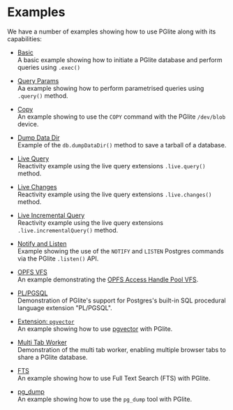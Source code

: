 # Examples

We have a number of examples showing how to use PGlite along with its capabilities:

- <a href="./examples/basic.html" target="_blank">Basic</a><br>
  A basic example showing how to initiate a PGlite database and perform queries using `.exec()`

- <a href="./examples/query-params.html" target="_blank">Query Params</a><br>
  Aa example showing how to perform parametrised queries using `.query()` method.

- <a href="./examples/copy.html" target="_blank">Copy</a><br>
  An example showing to use the `COPY` command with the PGlite `/dev/blob` device.

- <a href="./examples/dump-data-dir.html" target="_blank">Dump Data Dir</a><br>
  Example of the `db.dumpDataDir()` method to save a tarball of a database.

- <a href="./examples/live.html" target="_blank">Live Query</a><br>
  Reactivity example using the live query extensions `.live.query()` method.

- <a href="./examples/live-changes.html" target="_blank">Live Changes</a><br>
  Reactivity example using the live query extensions `.live.changes()` method.

- <a href="./examples/live-incremental.html" target="_blank">Live Incremental Query</a><br>
  Reactivity example using the live query extensions `.live.incrementalQuery()` method.

- <a href="./examples/notify.html" target="_blank">Notify and Listen</a><br>
  Example showing the use of the `NOTIFY` and `LISTEN` Postgres commands via the PGlite `.listen()` API.

- <a href="./examples/opfs.html" target="_blank">OPFS VFS</a><br>
  An example demonstrating the [OPFS Access Handle Pool VFS](./docs/filesystems.md#opfs-ahp-fs).

- <a href="./examples/plpgsql.html" target="_blank">PL/PGSQL</a><br>
  Demonstration of PGlite's support for Postgres's built-in SQL procedural language extension "PL/PGSQL".

- <a href="./examples/vector.html" target="_blank">Extension: `pgvector`</a><br>
  An example showing how to use [pgvector](https://github.com/pgvector/pgvector) with PGlite.

- <a href="./examples/worker.html" target="_blank">Multi Tab Worker</a><br>
  Demonstration of the multi tab worker, enabling multiple browser tabs to share a PGlite database.

- <a href="./examples/fts.html" target="_blank">FTS</a><br>
  An example showing how to use Full Text Search (FTS) with PGlite.

- <a href="./examples/pg_dump.html" target="_blank">pg_dump</a><br>
  An example showing how to use the `pg_dump` tool with PGlite.
